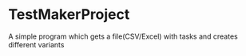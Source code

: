# TestMakerProject
 A simple program which gets a file(CSV/Excel) with tasks and creates different variants
